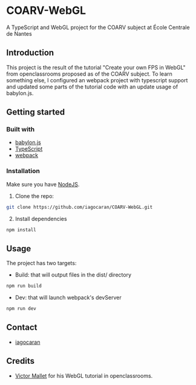 # COARV-WebGL

A TypeScript and WebGL project for the COARV subject at École Centrale de Nantes

## Introduction

This project is the result of the tutorial "Create your own FPS in WebGL" from openclassrooms proposed as of the COARV subject. 
To learn something else, I configured an webpack project with typescript support and updated some parts of the tutorial code with an update usage of babylon.js.

## Getting started

### Built with

* [babylon.js](https://www.babylonjs.com/)
* [TypeScript](https://www.typescriptlang.org/)
* [webpack](https://webpack.js.org/)

### Installation

Make sure you have [NodeJS](https://nodejs.org/).

1. Clone the repo:
```sh
git clone https://github.com/iagocaran/COARV-WebGL.git
```
2. Install dependencies
```sh
npm install
```

## Usage

The project has two targets:
* Build: that will output files in the dist/ directory
```sh
npm run build
```
* Dev: that will launch webpack's devServer
```sh
npm run dev
```

## Contact

* [iagocaran](https://github.com/iagocaran)

## Credits

* [Victor Mallet](https://openclassrooms.com/fr/courses/3979376-creez-votre-propre-fps-en-webgl) for his WebGL tutorial in openclassrooms.
